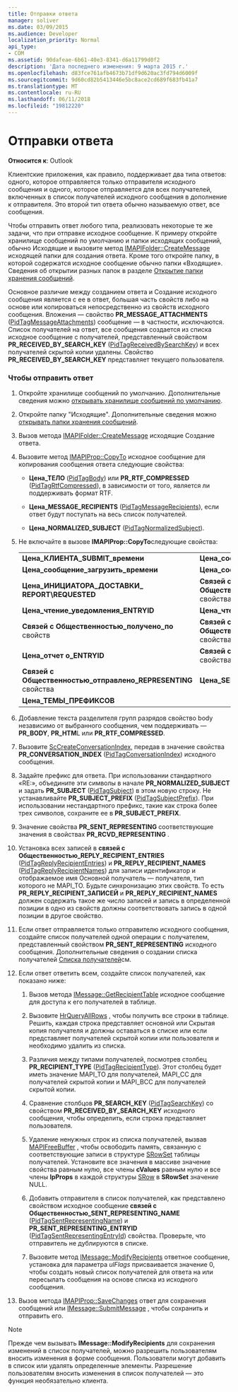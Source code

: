 ```yaml
---
title: Отправки ответа
manager: soliver
ms.date: 03/09/2015
ms.audience: Developer
localization_priority: Normal
api_type:
- COM
ms.assetid: 90dafeae-6b61-40e3-8341-d6a11799d0f2
description: 'Дата последнего изменения: 9 марта 2015 г.'
ms.openlocfilehash: d83fce761afb4673b71df9d620ac3fd794d6009f
ms.sourcegitcommit: 9d60cd82b5413446e5bc8ace2cd689f683fb41a7
ms.translationtype: MT
ms.contentlocale: ru-RU
ms.lasthandoff: 06/11/2018
ms.locfileid: "19812220"
---
```

# <a name="sending-a-reply"></a>Отправки ответа

**Относится к**: Outlook 
  
Клиентские приложения, как правило, поддерживает два типа ответов: одного, которое отправляется только отправителя исходного сообщения и одного, которое отправляется для всех получателей, включенных в список получателей исходного сообщения в дополнение к отправителя. Это второй тип ответа обычно называемую ответ, все сообщения.
  
Чтобы отправить ответ любого типа, реализовать некоторые те же задачи, что при отправке исходное сообщение. К примеру откройте хранилище сообщений по умолчанию и папки исходящих сообщений, обычно Исходящие и вызовите метод [IMAPIFolder::CreateMessage](imapifolder-createmessage.md) исходящей папки для создания ответа. Кроме того откройте папку, в которой содержатся исходное сообщение обычно папки «Входящие». Сведения об открытии разных папок в разделе [Открытие папки хранения сообщений](opening-a-message-store-folder.md).
  
Основное различие между созданием ответа и Создание исходного сообщения является с ее в ответ, большая часть свойств либо на основе или копироваться непосредственно из свойств исходного сообщения. Вложения — свойство **PR_MESSAGE_ATTACHMENTS** ([PidTagMessageAttachments](pidtagmessageattachments-canonical-property.md)) сообщение — в частности, исключаются. Список получателей на ответ, все сообщения создается из списка исходное сообщение с получателей, представленный свойством **PR_RECEIVED_BY_SEARCH_KEY** ([PidTagReceivedBySearchKey](pidtagreceivedbysearchkey-canonical-property.md)) и всех получателей скрытой копии удалены. Свойство **PR_RECEIVED_BY_SEARCH_KEY** представляет текущего пользователя. 
  
### <a name="to-send-a-reply"></a>Чтобы отправить ответ
  
1. Откройте хранилище сообщений по умолчанию. Дополнительные сведения можно [открывать хранилище сообщений по умолчанию](opening-the-default-message-store.md).
    
2. Откройте папку "Исходящие". Дополнительные сведения можно [открывать папки хранения сообщений](opening-a-message-store-folder.md).
    
3. Вызов метода [IMAPIFolder::CreateMessage](imapifolder-createmessage.md) исходящие Создание ответа. 
    
4. Вызовите метод [IMAPIProp::CopyTo](imapiprop-copyto.md) исходное сообщение для копирования сообщения ответа следующие свойства: 
    
   - **Цена\_ТЕЛО** ([PidTagBody](pidtagbody-canonical-property.md)) или **PR_RTF_COMPRESSED** ([PidTagRtfCompressed](pidtagrtfcompressed-canonical-property.md)), в зависимости от того, является ли поддерживать формат RTF.
    
   - **Цена\_MESSAGE_RECIPIENTS** ([PidTagMessageRecipients](pidtagmessagerecipients-canonical-property.md)), если ответ будут поступать на весь список получателей.
    
   - **Цена\_NORMALIZED_SUBJECT** ([PidTagNormalizedSubject](pidtagnormalizedsubject-canonical-property.md)).
    
5. Не включайте в вызове **IMAPIProp::CopyTo**следующие свойства:
    
    |||
    |:-----|:-----|
    |**Цена\_КЛИЕНТА\_SUBMIT\_времени** <br/> |**Цена\_сообщение\_ДОСТАВКИ\_времени** <br/> |
    |**Цена\_сообщение\_загрузить\_времени** <br/> |**Цена\_сообщение\_флаги** <br/> |
    |**Цена\_ИНИЦИАТОРА\_ДОСТАВКИ\_ REPORT\REQUESTED** <br/> |**Связей с Общественностью\_получено\_REPRESENTING** свойства  <br/> |
    |**Цена\_чтение\_уведомления\_ENTRYID** <br/> |**Цена\_чтение\_уведомления\_ЗАПРОШЕННАЯ** <br/> |
    |**Связей с Общественностью\_получено\_по** свойств  <br/> |**Связей с Общественностью\_ОТВЕТ\_ПОЛУЧАТЕЛЯ** свойства  <br/> |
    |**Цена\_отчет о\_ENTRYID** <br/> |**Связей с Общественностью\_ОТПРАВИТЕЛЯ** свойства  <br/> |
    |**Связей с Общественностью\_отправлено\_REPRESENTING** свойства  <br/> |**Цена\_SENTMAIL\_ENTRYID** <br/> |
    |**Цена\_ТЕМЫ\_ПРЕФИКСОВ** <br/> | <br/> |
   
6. Добавление текста разделителя групп разрядов свойство body независимо от выбранного сообщения, чем поддерживать — **PR_BODY**, **PR_HTM**L или **PR_RTF_COMPRESSED**.
    
7. Вызовите [ScCreateConversationIndex](sccreateconversationindex.md), передав в значение свойства **PR_CONVERSATION_INDEX** ([PidTagConversationIndex](pidtagconversationindex-canonical-property.md)) исходного сообщения.
    
8. Задайте префикс для ответа. При использовании стандартного «RE:», объедините эти символы в начале **PR_NORMALIZED_SUBJECT** и задать **PR_SUBJECT** ([PidTagSubject](pidtagsubject-canonical-property.md)) в этом новую строку. Не устанавливайте **PR_SUBJECT_PREFIX** ([PidTagSubjectPrefix](pidtagsubjectprefix-canonical-property.md)). При использовании нестандартного префикс, такие как строка более трех символов, сохраните ее в **PR_SUBJECT_PREFIX**. 
    
9. Значение свойства **PR_SENT_REPRESENTING** соответствующие значения в свойствах **PR_RCVD_REPRESENTING** . 
    
10. Установка всех записей в **связей с Общественностью\_REPLY_RECIPIENT_ENTRIES** ([PidTagReplyRecipientEntries](pidtagreplyrecipiententries-canonical-property.md)) и **PR_REPLY\_RECIPIENT_NAMES** ([PidTagReplyRecipientNames](pidtagreplyrecipientnames-canonical-property.md)) для записи идентификатор и отображаемое имя Основной получатель — получателя, тип которого не MAPI_TO. Будьте синхронизацию этих свойств. То есть **PR_REPLY_RECIPIENT\_ЗАПИСЕЙ** и **PR_REPLY_RECIPIENT_NAMES** должен содержать такое же число записей и запись в определенной позиции в одно из свойств должны соответствовать запись в одной позиции в другое свойство. 
    
11. Если ответ отправляется только отправителю исходного сообщения, создайте список получателей одной операции с получателем, представленный свойством **PR_SENT_REPRESENTING** исходного сообщения. Дополнительные сведения о создании списка получателей [Списка получателей](creating-a-recipient-list.md)см.
    
12. Если ответ ответить всем, создайте список получателей, как показано ниже:
    
    1. Вызов метода [IMessage::GetRecipientTable](imessage-getrecipienttable.md) исходное сообщение для доступа к его получателей в таблице. 
        
    2. Вызовите [HrQueryAllRows](hrqueryallrows.md) , чтобы получить все строки в таблице. Решить, каждая строка представляет основной или Скрытая копия получателя и должны оставаться в списке или если представляет получателей скрытой копии или пользователя и необходимо удалить из списка. 
        
    3. Различия между типами получателей, посмотрев столбец **PR_RECIPIENT_TYPE** ([PidTagRecipientType](pidtagrecipienttype-canonical-property.md)). Этот столбец будет иметь значение MAPI_TO для получателей, MAPI_CC для получателей скрытой копии и MAPI_BCC для получателей скрытой копии. 
        
    4. Сравнение столбцов **PR_SEARCH_KEY** ([PidTagSearchKey](pidtagsearchkey-canonical-property.md)) со свойством **PR_RECEIVED_BY_SEARCH_KEY** исходного сообщения, чтобы определить, если строка представляет пользователя. 
        
    5. Удаление ненужных строк из списка получателей, вызвав [MAPIFreeBuffer](mapifreebuffer.md) , чтобы освободить память, связанную с соответствующие записи в структуре [SRowSet](srowset.md) таблицы получателей. Установите все значения в массиве значение свойства равным нулю, все члены **cValues** равным нулю и все члены **lpProps** в каждой структуры [SRow](srow.md) в **SRowSet** значение NULL. 
        
    6. Добавить отправителя в список получателей, как представлено свойством исходное сообщение **связей с Общественностью\_SENT_REPRESENTING_NAME** ([PidTagSentRepresentingName](pidtagsentrepresentingname-canonical-property.md)) и **PR_SENT_REPRESENTING_ENTRYID** ([PidTagSentRepresentingEntryId](pidtagsentrepresentingentryid-canonical-property.md)) свойства. Проверьте, что отправитель не дублируются в списке.
        
    7. Вызовите метод [IMessage::ModifyRecipients](imessage-modifyrecipients.md) ответное сообщение, установка для параметра _ulFlags_ присваивается значение 0, чтобы создать новый список получателей для ответа на или пересылать сообщения на основе списка из исходного сообщения. 
    
13. Вызов метода [IMAPIProp::SaveChanges](imapiprop-savechanges.md) ответ для сохранения сообщений или [IMessage::SubmitMessage](imessage-submitmessage.md) , чтобы сохранить и отправить его. 
    
> [!NOTE]
> Прежде чем вызывать **IMessage::ModifyRecipients** для сохранения изменений в список получателей, можно разрешить пользователям вносить изменения в форме сообщения. Пользователи могут добавить в список или удалять определенные элементы. Разрешение пользователям вносить изменения в список получателей — это функция необязательно клиента. 
  

